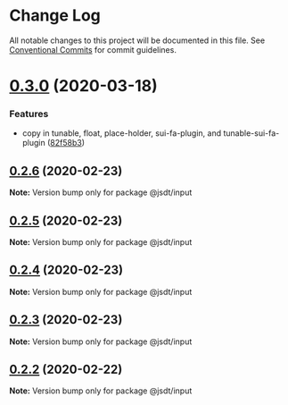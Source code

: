 # Change Log

All notable changes to this project will be documented in this file.
See [Conventional Commits](https://conventionalcommits.org) for commit guidelines.

# [0.3.0](https://github.com/jsdevtools/jsdevtools/compare/@jsdevtools/input@0.1.1...@jsdevtools/input@0.3.0) (2020-03-18)


### Features

* copy in tunable, float, place-holder, sui-fa-plugin, and tunable-sui-fa-plugin ([82f58b3](https://github.com/jsdevtools/jsdevtools/commit/82f58b3c12b87a845e6550180aaf8ea6cc697dcb))





## [0.2.6](https://github.com/jsdevtools/jsdevtools/compare/@jsdt/input@0.2.5...@jsdt/input@0.2.6) (2020-02-23)

**Note:** Version bump only for package @jsdt/input





## [0.2.5](https://github.com/jsdevtools/jsdevtools/compare/@jsdt/input@0.2.1...@jsdt/input@0.2.5) (2020-02-23)

**Note:** Version bump only for package @jsdt/input





## [0.2.4](https://github.com/jsdevtools/jsdevtools/compare/@jsdt/input@0.2.1...@jsdt/input@0.2.4) (2020-02-23)

**Note:** Version bump only for package @jsdt/input





## [0.2.3](https://github.com/jsdevtools/jsdevtools/compare/@jsdt/input@0.2.1...@jsdt/input@0.2.3) (2020-02-23)

**Note:** Version bump only for package @jsdt/input





## [0.2.2](https://github.com/jsdevtools/jsdevtools/compare/@jsdt/input@0.2.1...@jsdt/input@0.2.2) (2020-02-22)

**Note:** Version bump only for package @jsdt/input





                                                                                                                                                                                                                                                                                                                                                                                                                                                                                                                                                                                                                                                                                                                                                                                                                                                                                                                                                                                                                                                                                                                                                                                                                                                                                                                                                                                                                                                                                                                                                                            
